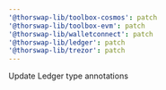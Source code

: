 ```yaml
---
'@thorswap-lib/toolbox-cosmos': patch
'@thorswap-lib/toolbox-evm': patch
'@thorswap-lib/walletconnect': patch
'@thorswap-lib/ledger': patch
'@thorswap-lib/trezor': patch
---
```


Update Ledger type annotations
